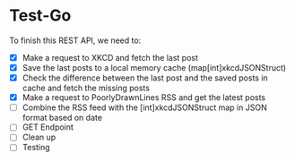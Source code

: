# Test-Go

To finish this REST API, we need to:

- [X] Make a request to XKCD and fetch the last post
- [X] Save the last posts to a local memory cache (map[int]xkcdJSONStruct)
- [X] Check the difference between the last post and the saved posts in cache and fetch the missing posts
- [X] Make a request to PoorlyDrawnLines RSS and get the latest posts
- [ ] Combine the RSS feed with the [int]xkcdJSONStruct map in JSON format based on date
- [ ] GET Endpoint
- [ ] Clean up
- [ ] Testing